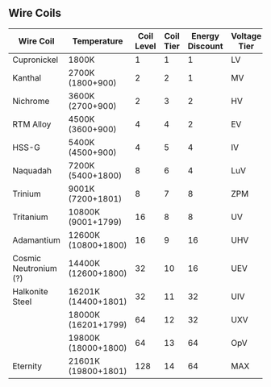 ## Wire Coils

| Wire Coil             | Temperature         | Coil Level | Coil Tier | Energy Discount | Voltage Tier |
|-----------------------|---------------------|------------|-----------|-----------------|--------------|
| Cupronickel           | 1800K               | 1          | 1         | 1               | LV           |
| Kanthal               | 2700K (1800+900)    | 2          | 2         | 1               | MV           |
| Nichrome              | 3600K (2700+900)    | 2          | 3         | 2               | HV           |
| RTM Alloy             | 4500K (3600+900)    | 4          | 4         | 2               | EV           |
| HSS-G                 | 5400K (4500+900)    | 4          | 5         | 4               | IV           |
| Naquadah              | 7200K (5400+1800)   | 8          | 6         | 4               | LuV          |
| Trinium               | 9001K (7200+1801)   | 8          | 7         | 8               | ZPM          |
| Tritanium             | 10800K (9001+1799)  | 16         | 8         | 8               | UV           |
| Adamantium            | 12600K (10800+1800) | 16         | 9         | 16              | UHV          |
| Cosmic Neutronium (?) | 14400K (12600+1800) | 32         | 10        | 16              | UEV          |
| Halkonite Steel       | 16201K (14400+1801) | 32         | 11        | 32              | UIV          |
|                       | 18000K (16201+1799) | 64         | 12        | 32              | UXV          |
|                       | 19800K (18000+1800) | 64         | 13        | 64              | OpV          |
| Eternity              | 21601K (19800+1801) | 128        | 14        | 64              | MAX          |